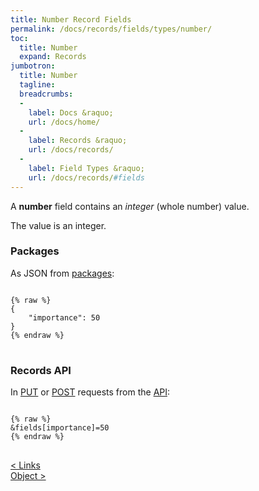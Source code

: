 ```yaml
---
title: Number Record Fields
permalink: /docs/records/fields/types/number/
toc:
  title: Number
  expand: Records
jumbotron:
  title: Number
  tagline: 
  breadcrumbs:
  -
    label: Docs &raquo;
    url: /docs/home/
  -
    label: Records &raquo;
    url: /docs/records/
  -
    label: Field Types &raquo;
    url: /docs/records/#fields
---
```


A **number** field contains an _integer_ (whole number) value.

The value is an integer.

### Packages

As JSON from [packages](/docs/packages/):

<pre>
<code class="language-json">
{% raw %}
{
	"importance": 50
}
{% endraw %}
</code>
</pre>

### Records API

In [PUT](/docs/api/endpoints/records/#update) or [POST](/docs/api/endpoints/records/#create) requests from the [API](/docs/api/):

<pre>
<code class="language-text">
{% raw %}
&amp;fields[importance]=50
{% endraw %}
</code>
</pre>

<div class="section-nav">
	<div class="left">
		<a href="/docs/records/fields/types/links/" class="prev">&lt; Links</a>
	</div>
	<div class="right align-right">
		<a href="/docs/records/fields/types/object/" class="next">Object &gt;</a>
	</div>
</div>
<div class="clear"></div>